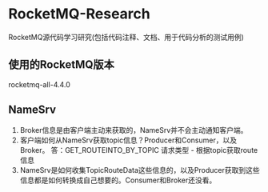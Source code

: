 RocketMQ-Research
==================

RocketMQ源代码学习研究(包括代码注释、文档、用于代码分析的测试用例)


## 使用的RocketMQ版本

rocketmq-all-4.4.0

## NameSrv

1. Broker信息是由客户端主动来获取的，NameSrv并不会主动通知客户端。
2. 客户端如何从NameSrv获取topic信息？Producer和Consumer，以及Broker。
答：GET_ROUTEINTO_BY_TOPIC 请求类型 - 根据topic获取route信息
3. NameSrv是如何收集TopicRouteData这些信息的，以及Producer获取到这些信息都是如何转换成自己想要的。Consumer和Broker还没看。